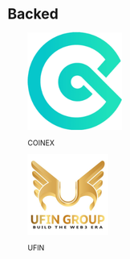 # Backed



<figure><img src=".gitbook/assets/logo coinex.png" alt="" width="188"><figcaption><p>COINEX</p></figcaption></figure>

<figure><img src=".gitbook/assets/Ufin.jpg" alt="" width="160"><figcaption><p>UFIN</p></figcaption></figure>
